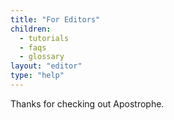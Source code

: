 ```yaml
---
title: "For Editors"
children:
  - tutorials
  - faqs
  - glossary
layout: "editor"
type: "help"
---
```


Thanks for checking out Apostrophe.
